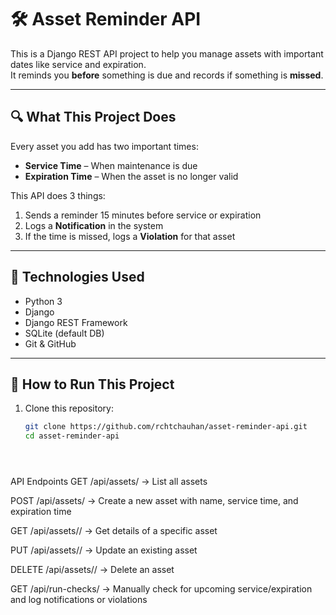 # 🛠️ Asset Reminder API

This is a Django REST API project to help you manage assets with important dates like service and expiration.  
It reminds you **before** something is due and records if something is **missed**.

---

## 🔍 What This Project Does

Every asset you add has two important times:
- **Service Time** – When maintenance is due
- **Expiration Time** – When the asset is no longer valid

This API does 3 things:
1. Sends a reminder 15 minutes before service or expiration
2. Logs a **Notification** in the system
3. If the time is missed, logs a **Violation** for that asset

---

## 🔧 Technologies Used

- Python 3
- Django
- Django REST Framework
- SQLite (default DB)
- Git & GitHub

---

## 🚀 How to Run This Project

1. Clone this repository:
   ```bash
   git clone https://github.com/rchtchauhan/asset-reminder-api.git
   cd asset-reminder-api





API Endpoints
GET /api/assets/
→ List all assets

POST /api/assets/
→ Create a new asset with name, service time, and expiration time

GET /api/assets/<id>/
→ Get details of a specific asset

PUT /api/assets/<id>/
→ Update an existing asset

DELETE /api/assets/<id>/
→ Delete an asset

GET /api/run-checks/
→ Manually check for upcoming service/expiration and log notifications or violations
